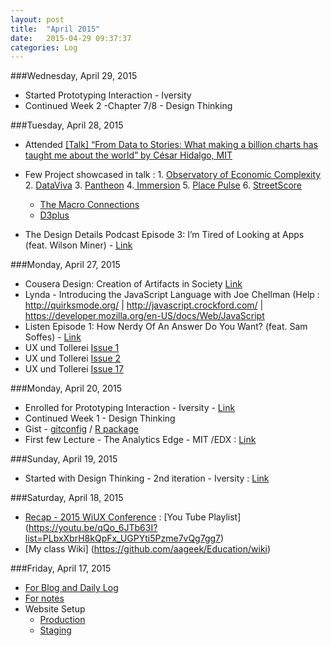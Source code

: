 ```yaml
---
layout: post
title:  "April 2015"
date:   2015-04-29 09:37:37
categories: Log
---
```


###Wednesday, April 29, 2015
- Started Prototyping Interaction - Iversity  
- Continued Week 2 -Chapter 7/8 - Design Thinking


###Tuesday, April 28, 2015

- Attended [[Talk] “From Data to Stories: What making a billion charts has taught me about the world” by César Hidalgo, MIT](http://blog.fuselabs.org/post/116328002171/talk-from-data-to-stories-what-making-a)
- Few Project showcased in talk : 1. [Observatory of Economic Complexity](http://atlas.media.mit.edu/) 2. [DataViva](http://dataviva.info/) 3. [Pantheon](http://pantheon.media.mit.edu/) 4.[ Immersion](https://immersion.media.mit.edu/) 5. [Place Pulse](http://pulse.media.mit.edu/) 6. [StreetScore](http://streetscore.media.mit.edu/)

  * [The Macro Connections](http://macroconnections.media.mit.edu/)
  * [D3plus](http://d3plus.org/)

- The Design Details Podcast Episode 3: I’m Tired of Looking at Apps (feat. Wilson Miner) - [Link](http://www.designdetails.fm/episode-3/)


###Monday, April 27, 2015
- Cousera Design: Creation of Artifacts in Society [Link](https://www.coursera.org/course/design)
- Lynda - Introducing the JavaScript Language with Joe Chellman  (Help : http://quirksmode.org/ | http://javascript.crockford.com/ | https://developer.mozilla.org/en-US/docs/Web/JavaScript
- Listen Episode 1: How Nerdy Of An Answer Do You Want? (feat. Sam Soffes) - [Link](http://www.designdetails.fm/episode-1-feat-sam-soffes/)
- UX und Tollerei [Issue 1 ](http://uxundtollerei.com/issue/1)
- UX und Tollerei [Issue 2 ](http://uxundtollerei.com/issue/2)
- UX und Tollerei [Issue 17 ](http://uxundtollerei.com/issue/17)


###Monday, April 20, 2015
- Enrolled for  Prototyping Interaction - Iversity  - [Link](https://iversity.org/en/courses/prototyping-interaction)
- Continued Week 1 - Design Thinking
- Gist  - [gitconfig](https://gist.github.com/aageek/b0e37c6e593daf3dd8cc) / [R package](https://gist.github.com/aageek/615e6300ea8ef3470772)
- First few Lecture - The Analytics Edge - MIT /EDX : [Link](https://www.edx.org/course/analytics-edge-mitx-15-071x-0)

###Sunday, April 19, 2015
- Started  with Design Thinking - 2nd iteration  - Iversity : [Link](https://iversity.org/en/courses/design-thinking-2nd-iteration)


###Saturday, April 18, 2015
- [Recap - 2015 WiUX Conference](http://www.hcde.washington.edu/news/recap%3A-2015-wiux-conference) : [You Tube Playlist] (https://youtu.be/qQo_6JTb63I?list=PLbxXbrH8kQpFx_UGPYti5Pzme7vQg7gg7)
- [My class Wiki] (https://github.com/aageek/Education/wiki)

###Friday, April 17, 2015
- [For Blog and Daily Log](http://aageek.github.io/)
- [For notes](http://aageek.github.io/notes/hubpress)
- Website Setup
    - [Production](http://aanand.io/)
    - [Staging](http://anandiostage.azurewebsites.net/)
